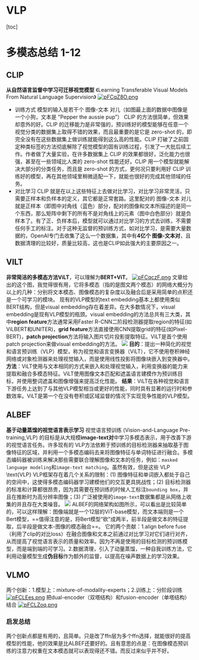 # VLP
[toc]
# 多模态总结 1-12
## CLIP
**从自然语言监督中学习可迁移视觉模型**
《Learning Transferable Visual Models From Natural Language Supervision》
[![pFCqZ8O.png](https://s11.ax1x.com/2024/01/12/pFCqZ8O.png)](https://imgse.com/i/pFCqZ8O)
- 训练方式
模型的输入是若干个 图像-文本 对儿（如图最上面的数据中图像是一个小狗，文本是 ”Pepper the aussie pup”）
CLIP 的方法很简单，但效果却意外的好。CLIP 的迁移能力是非常强的，预训练好的模型能够在任意一个视觉分类的数据集上取得不错的效果，而且最重要的是它是 zero-shot 的，即完全没有在这些数据集上做训练就能得到这么高的性能。CLIP 打破了之前固定种类标签的方法彻底解除了视觉模型的固有训练过程，引发了一大批后续工作。作者做了大量实验，在许多数据集上 CLIP 的效果都很好，泛化能力也很强，甚至在一些领域比人类的 zero-shot 性能还好。CLIP 用一个模型就能解决大部分的分类任务，而且是 zero-shot 的方式，更何况只要利用好 CLIP 训练好的模型，再在其他领域里稍微适配一下，就能也很好的完成其他领域的任务。
- 对比学习
CLIP 就是在以上这些特征上去做对比学习，对比学习非常灵活，只需要正样本和负样本的定义，其它都是正常套路。这里配对的 图像-文本 对儿就是正样本（即图中对角线（蓝色）部分，配对的图像和文本所描述的是同一个东西，那么矩阵中剩下的所有不是对角线上的元素（图中白色部分）就是负样本了。有了正、负样本后，模型就可以通过对比学习的方式去训练，不需要任何手工的标注。对于这种无监督的预训练方式，如对比学习，是需要大量数据的，OpenAI专门去收集了这么一个数据集，其中有**4亿个 图像-文本对**，且数据清理的比较好，质量比较高，这也是CLIP如此强大的主要原因之一。
## VILT
**非常简洁的多模态方法ViLT**，可以理解为**BERT+ViT**。
[![pFCqczF.png](https://s11.ax1x.com/2024/01/12/pFCqczF.png)](https://imgse.com/i/pFCqczF)
文章给出的这个图，我觉得很有用，它将多模态（指的是图文两个模态）的网络大概分为以上的几种：分别将文本模态、图像模态的复杂度以及融合后是采用简单的点积还是一个可学习的模块。
现有的VLP模型的text embedding基本上都使用类似BERT结构，但是visual embedding存在着差异。在大多数情况下，visual embedding是现有VLP模型的瓶颈。visual embedding的方法总共有三大类，其中**region feature**方法通常采用Faster R-CNN二阶段检测器提取region的特征(如ViLBERT和UNITER)，**grid feature**方法直接使用CNN提取grid的特征(如Pixel-BERT)，**patch projection**方法将输入图片切片投影提取特征。ViLT是首个使用patch projection来做visual embedding的方法。
![](:/3a507ae005014fc292bd61d4a15e7479)
**目的**：提出一种简化的视觉和语言预训练（VLP）模型，称为视觉和语言变换器（ViLT），它不使用卷积神经网络或对象检测器来处理视觉输入，而是使用线性投影将图像块嵌入到变换器中。
**方法**：ViLT使用与文本相同的方式来嵌入和处理视觉输入，利用变换器的能力来提取和融合多模态特征。ViLT使用图像文本匹配和遮盖语言建模作为预训练目标，并使用整词遮盖和图像增强来提高泛化性能。
**结果**：ViLT在各种视觉和语言下游任务上达到了与其他VLP模型相当或更好的性能，同时具有显著的运行时和参数效率。ViLT是第一个在没有卷积或区域监督的情况下实现竞争性能的VLP模型。
## ALBEF
**基于动量蒸馏的视觉语言表示学习**
视觉语言预训练 (Vision-and-Language Pre-training,VLP) 的目标是从大规模**image-text对**中学习多模态表示，用于改善下游的视觉语言任务。许多现有的 VLP方法依赖于预训练的目标检测器来抽取基于图像特征的区域，并利用一个多模态编码去来将图像特征与单词特征进行融合。多模态编码器被训练来解决那些需要联合理解图像和文本的任务，例如：`masked language modeling`和`image-text matching`。虽然有效，但是这些 VLP \\text{VLP} VLP框架存在着几个关系的限制：(1) 图像特征和单词嵌入都处于自己的空间中，这使得多模态编码器学习建模他们的交互更具挑战性；(2) 目标检测器的标准和计算都很昂贵，因为其需要在预训练的时候人工标注`bounding box`，并且在推断时为高分辨率图像；(3) 广泛被使用的`image-text`数据集都是从网络上收集的并且存在大类噪音。
![](:/041c7533986043b8bedde0ec79e3f2d0)
ALBEF的网络架构如图所示，可以看出是比较简单的，可以这样理解：图像端就是一个12层的ViT-base模型，而文本端则是一个Bert模型，==值得注意的是，将Bert模型“砍”成两半，前半段是做文本的特征提取，后半段是做文本-图像的模态融合==。
它的两个贡献：1.align before fuse（利用了clip的对比loss）在融合图像和文本之前通过对比学习对它们进行对齐，从而提高了视觉语言表示的质量和效率。因为不再是使用的目标检测的预训练模型，而是端到端的可学习。2.数据清理，引入了动量蒸馏，一种自我训练方法，它利用动量模型生成**伪目标**作为额外的监督，以提高在噪声数据上的学习效果。

## VLMO
两个创新：1.模型上：mixture-of-modality-experts；2.训练上：分阶段训练
[![pFCLEes.png](https://s11.ax1x.com/2024/01/12/pFCLEes.png)](https://imgse.com/i/pFCLEes)
把dual-encoder（双塔结构）和fusion-encoder（单塔结构）结合
[![pFCLZoq.png](https://s11.ax1x.com/2024/01/12/pFCLZoq.png)](https://imgse.com/i/pFCLZoq)
### 启发总结
两个创新点都是有用的，且简单。只是改了ffn层为多个ffn选择，就能很好的提高模型的性能，他的效果是比ALBEF还要好的。且有意思的点是：在图像模态预训练的注意力权重在文本模态就可以表现得还不错。而反过来似乎并不好。
